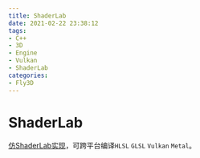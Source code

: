 ```yaml
---
title: ShaderLab
date: 2021-02-22 23:38:12
tags:
- C++
- 3D
- Engine
- Vulkan
- ShaderLab
categories:
- Fly3D
---
```


# ShaderLab

[仿ShaderLab实现](https://github.com/BobLChen/ShaderLab)，可跨平台编译`HLSL` `GLSL` `Vulkan` `Metal`。